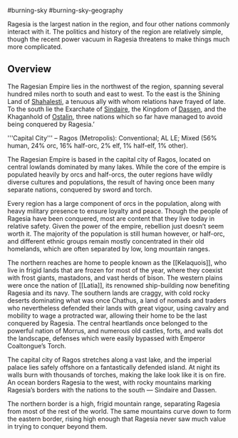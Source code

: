 #burning-sky #burning-sky-geography

Ragesia is the largest nation in the region, and four other nations commonly interact with it. The politics and history of the region are relatively simple, though the recent power vacuum in Ragesia threatens to make things much more complicated.

## Overview 
The Ragesian Empire lies in the northwest of the region, spanning several hundred miles north to south and east to west. To the east is the Shining Land of [Shahalesti](./Shahalesti.md), a tenuous ally with whom relations have frayed of late. To the south lie the
Exarchate of [Sindaire](./Sindaire.md), the Kingdom of [Dassen](./Dassen.md), and the Khaganhold of [Ostalin](./Ostalin.md), three nations which so far have managed to avoid being conquered by Ragesia.’

'''Capital City''' – Ragos (Metropolis): Conventional; AL LE; Mixed (56% human, 24% orc, 16%
half-orc, 2% elf, 1% half-elf, 1% other).

The Ragesian Empire is based in the capital city of Ragos, located on central lowlands dominated by many lakes. While the core of the empire is populated heavily by orcs and half-orcs, the outer regions have wildly diverse cultures and populations, the result of having once been many separate nations, conquered by sword and torch. 

Every region has a large component of orcs in the population, along with heavy military presence to ensure loyalty and peace. Though the people of Ragesia have been conquered, most are content that they live today in relative safety. Given the power of the empire, rebellion just doesn’t seem worth it. The majority of the population is still human however, or
half-orc, and different ethnic groups remain mostly concentrated in their old homelands, which are often separated by low, long mountain ranges.

The northern reaches are home to people known as the [[Kelaquois]], who live in frigid lands that are frozen for most of the year, where they coexist with frost giants, mastadons, and vast herds of bison. The western plains were once the nation of [[Latia]], its renowned ship-building now benefiting Ragesia and its navy. The southern lands are craggy, with cold rocky deserts dominating what was once Chathus, a land of nomads and traders who nevertheless defended their lands with great vigour, using cavalry and mobility to wage a protracted war, allowing their home to be the last conquered by Ragesia. The
central heartlands once belonged to the powerful nation of Morrus, and numerous old castles, forts, and walls dot the landscape, defenses which were easily bypassed with Emperor Coaltongue’s Torch.

The capital city of Ragos stretches along a vast lake, and the imperial palace lies safely offshore on a fantastically defended island. At night its walls burn with thousands of torches, making the lake look like it is on fire.
An ocean borders Ragesia to the west, with rocky mountains marking Ragesia’s borders with the nations to the south — Sindaire and Dassen.

The northern border is a high, frigid mountain range, separating Ragesia from most of the rest of the world. The same mountains curve down to form the eastern border, rising high enough that Ragesia never saw much value in trying to conquer beyond them.
